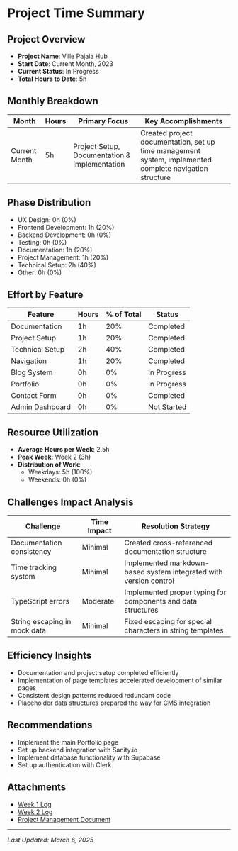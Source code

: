 # Project Time Summary

## Project Overview
- **Project Name**: Ville Pajala Hub
- **Start Date**: Current Month, 2023
- **Current Status**: In Progress
- **Total Hours to Date**: 5h

## Monthly Breakdown
| Month | Hours | Primary Focus | Key Accomplishments |
|-------|-------|---------------|---------------------|
| Current Month | 5h | Project Setup, Documentation & Implementation | Created project documentation, set up time management system, implemented complete navigation structure |

## Phase Distribution
- UX Design: 0h (0%)
- Frontend Development: 1h (20%)
- Backend Development: 0h (0%)
- Testing: 0h (0%)
- Documentation: 1h (20%)
- Project Management: 1h (20%)
- Technical Setup: 2h (40%)
- Other: 0h (0%)

## Effort by Feature
| Feature | Hours | % of Total | Status |
|---------|-------|------------|--------|
| Documentation | 1h | 20% | Completed |
| Project Setup | 1h | 20% | Completed |
| Technical Setup | 2h | 40% | Completed |
| Navigation | 1h | 20% | Completed |
| Blog System | 0h | 0% | In Progress |
| Portfolio | 0h | 0% | In Progress |
| Contact Form | 0h | 0% | Completed |
| Admin Dashboard | 0h | 0% | Not Started |

## Resource Utilization
- **Average Hours per Week**: 2.5h
- **Peak Week**: Week 2 (3h)
- **Distribution of Work**:
  - Weekdays: 5h (100%)
  - Weekends: 0h (0%)

## Challenges Impact Analysis
| Challenge | Time Impact | Resolution Strategy |
|-----------|------------|---------------------|
| Documentation consistency | Minimal | Created cross-referenced documentation structure |
| Time tracking system | Minimal | Implemented markdown-based system integrated with version control |
| TypeScript errors | Moderate | Implemented proper typing for components and data structures |
| String escaping in mock data | Minimal | Fixed escaping for special characters in string templates |

## Efficiency Insights
- Documentation and project setup completed efficiently
- Implementation of page templates accelerated development of similar pages
- Consistent design patterns reduced redundant code
- Placeholder data structures prepared the way for CMS integration
 
## Recommendations
- Implement the main Portfolio page
- Set up backend integration with Sanity.io
- Implement database functionality with Supabase
- Set up authentication with Clerk
 
## Attachments
- [Week 1 Log](.timemanagement/weekly_logs/week1.md)
- [Week 2 Log](.timemanagement/weekly_logs/week2.md)
- [Project Management Document](.documentation/Project_Management_Document.md)

---

*Last Updated: March 6, 2025*
